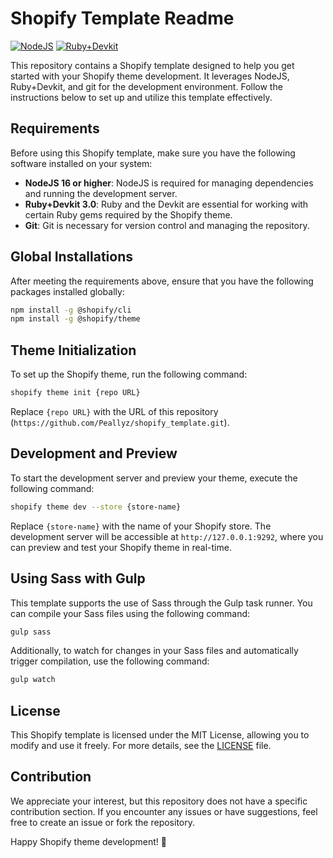 # Shopify Template Readme

[![NodeJS](https://img.shields.io/badge/NodeJS-16%2B-brightgreen)](https://nodejs.org/)
[![Ruby+Devkit](https://img.shields.io/badge/Ruby%2BDevkit-3.0-blue)](https://rubyinstaller.org/)

This repository contains a Shopify template designed to help you get started with your Shopify theme development. It leverages NodeJS, Ruby+Devkit, and git for the development environment. Follow the instructions below to set up and utilize this template effectively.

## Requirements

Before using this Shopify template, make sure you have the following software installed on your system:

- **NodeJS 16 or higher**: NodeJS is required for managing dependencies and running the development server.
- **Ruby+Devkit 3.0**: Ruby and the Devkit are essential for working with certain Ruby gems required by the Shopify theme.
- **Git**: Git is necessary for version control and managing the repository.

## Global Installations

After meeting the requirements above, ensure that you have the following packages installed globally:

```bash
npm install -g @shopify/cli
npm install -g @shopify/theme
```

## Theme Initialization

To set up the Shopify theme, run the following command:

```bash
shopify theme init {repo URL}
```

Replace `{repo URL}` with the URL of this repository (`https://github.com/Peallyz/shopify_template.git`).

## Development and Preview

To start the development server and preview your theme, execute the following command:

```bash
shopify theme dev --store {store-name}
```

Replace `{store-name}` with the name of your Shopify store. The development server will be accessible at `http://127.0.0.1:9292`, where you can preview and test your Shopify theme in real-time.

## Using Sass with Gulp

This template supports the use of Sass through the Gulp task runner. You can compile your Sass files using the following command:

```bash
gulp sass
```

Additionally, to watch for changes in your Sass files and automatically trigger compilation, use the following command:

```bash
gulp watch
```

## License

This Shopify template is licensed under the MIT License, allowing you to modify and use it freely. For more details, see the [LICENSE](LICENSE) file.

## Contribution

We appreciate your interest, but this repository does not have a specific contribution section. If you encounter any issues or have suggestions, feel free to create an issue or fork the repository.

Happy Shopify theme development! 🚀